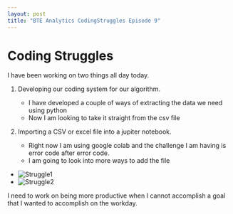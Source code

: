 ```yaml
---
layout: post
title: "BTE Analytics CodingStruggles Episode 9"
---
```


# Coding Struggles 

I have been working on two things all day today. 

1. Developing our coding system for our algorithm.
    - I have developed a couple of ways of extracting the data we need using python 
    - Now I am looking to take it straight from the csv file 

2. Importing a CSV or excel file into a jupiter notebook. 
    - Right now I am using google colab and the challenge I am having is error code after error code.
    - I am going to look into more ways to add the file 


  - ![Struggle1]({{site.url}}{{site.baseurl}}/assets/img/blog-img/Struggle1.png?raw=true)
  - ![Struggle2]({{site.url}}{{site.baseurl}}/assets/img/blog-img/Struggle2.png?raw=true)


I need to work on being more productive when I cannot accomplish a goal that I wanted to accomplish on the workday. 


